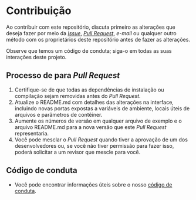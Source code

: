 # Contribuição

Ao contribuir com este repositório, discuta primeiro as alterações que deseja fazer por meio da [_Issue_](https://github.com/ErickCReis/Happy/issues), [_Pull Request_](https://github.com/ErickCReis/Happy/pulls),
_e-mail_ ou qualquer outro método com os proprietários deste repositório antes de fazer as alterações.

Observe que temos um código de conduta; siga-o em todas as suas interações deste projeto.

## Processo de para _Pull Request_

1. Certifique-se de que todas as dependências de instalação ou compilação sejam removidas antes do _Pull Request_.
2. Atualize o README.md com detalhes das alterações na interface, incluindo novas portas expostas a variáveis de ambiente, locais úteis de arquivos e parâmetros de contêiner.
3. Aumente os números de versão em qualquer arquivo de exemplo e o arquivo README.md para a nova versão que este _Pull Request_ representaria.
4. Você pode mesclar o _Pull Request_ quando tiver a aprovação de um dos desenvolvedores ou, se você não tiver permissão para fazer isso, poderá solicitar a um revisor que mescle para você.

## Código de conduta

- Você pode encontrar informações úteis sobre o nosso [código de conduta](https://github.com/ErickCReis/Happy/.github/CODE_OF_CONDUCT.md).